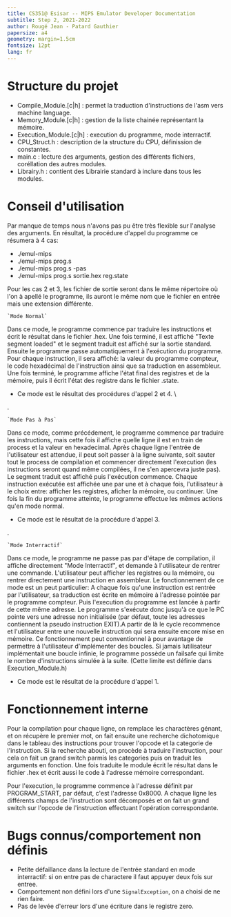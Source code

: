 ```yaml
---
title: CS351@ Esisar -- MIPS Emulator Developer Documentation
subtitle: Step 2, 2021-2022 
author: Rougé Jean - Patard Gauthier
papersize: a4
geometry: margin=1.5cm
fontsize: 12pt
lang: fr
---
```



# Structure du projet
* Compile_Module.[c|h] : permet la traduction d'instructions de l'asm vers machine language.
* Memory_Module.[c|h] : gestion de la liste chainée représentant la mémoire.
* Execution_Module.[c|h] : execution du programme, mode interractif.
* CPU_Struct.h : description de la structure du CPU, définission de constantes.
* main.c : lecture des arguments, gestion des différents fichiers, coréllation des autres modules.
* Librairy.h : contient des Librairie standard à inclure dans tous les modules.

# Conseil d'utilisation

Par manque de temps nous n'avons pas pu être très flexible sur l'analyse des arguments. En résultat, la procédure d'appel du programme ce résumera à 4 cas:

* ./emul-mips
* ./emul-mips prog.s
* ./emul-mips prog.s -pas
* ./emul-mips prog.s sortie.hex reg.state

Pour les cas 2 et 3, les fichier de sortie seront dans le même répertoire où l'on à apellé le programme, ils auront le même nom que le fichier en entrée mais une extension différente.

	`Mode Normal`
Dans ce mode, le programme commence par traduire les instructions et écrit le résultat dans le fichier .hex. Une fois terminé, il est affiché "Texte segment loaded" et le segment traduit est affiché sur la sortie standard. Ensuite le programme passe automatiquement à l'exécution du programme. Pour chaque instruction, il sera affiché: la valeur du programme compteur, le code hexadécimal de l'instruction ainsi que sa traduction en assembleur. Une fois terminé, le programme affiche l'état final des registres et de la mémoire, puis il écrit l'état des registre dans le fichier .state.

* Ce mode est le résultat des procédures d'appel 2 et 4. \

.
 
	`Mode Pas à Pas`
Dans ce mode, comme précédement, le programme commence par traduire les instructions, mais cette fois il affiche quelle ligne il est en train de process et la valeur en hexadecimal. Après chaque ligne l'entrée de l'utilisateur est attendue, il peut soit passer à la ligne suivante, soit sauter tout le process de compilation et commencer directement l'execution (les instructions seront quand même compilées, il ne s'en apercevra juste pas). Le segment traduit est affiché puis l'exécution commence.
Chaque instruction exécutée est affichée une par une et à chaque fois, l'utilisateur à le choix entre: afficher les registres, aficher la mémoire, ou continuer.
Une fois la fin du programme atteinte, le programme effectue les mêmes actions qu'en mode normal.

* Ce mode est le résultat de la procédure d'appel 3.

.

	`Mode Interractif`
Dans ce mode, le programme ne passe pas par d'étape de compilation, il affiche directement "Mode Interractif", et demande à l'utilisateur de rentrer une commande.
L'utilisateur peut afficher les registres ou la mémoire, ou rentrer directement une instruction en assembleur.
Le fonctionnement de ce mode est un peut particulier:
A chaque fois qu'une instruction est rentrée par l'utilisateur, sa traduction est écrite en mémoire à l'adresse pointée par le programme compteur. Puis l'execution du programme est lancée à partir de cette même adresse. Le programme s'exécute donc jusqu'à ce que le PC pointe vers une adresse non initialisée (par défaut, toute les adresses contiennent la pseudo instruction EXIT).A partir de là le cycle recommence et l'utilisateur entre une nouvelle instruction qui sera ensuite encore mise en mémoire.
Ce fonctionnement peut conventionnel à pour avantage de permettre à l'utilisateur d'implémenter des boucles.
Si jamais lutilisateur implémentait une boucle infinie, le programme possède un failsafe qui limite le nombre d'instructions simulée à la suite. (Cette limite est définie dans Execution_Module.h)

* Ce mode est le résultat de la procédure d'appel 1. 

# Fonctionnement interne

Pour la compilation pour chaque ligne, on remplace les charactères génant, et on récupère le premier mot, on fait ensuite une recherche dichotomique dans le tableau des instructions pour trouver l'opcode et la categorie de l'instruction. Si la recherche abouti, on procède à traduire l'instruction, pour cela on fait un grand switch parmis les categories puis on traduit les arguments en fonction. Une fois traduite le module écrit le résultat dans le fichier .hex et écrit aussi le code à l'adresse mémoire correspondant.

Pour l'execution, le programme commence à l'adresse définit par PROGRAM_START, par défaut, c'est l'adresse 0x8000. A chaque ligne les différents champs de l'instruction sont décomposés et on fait un grand switch sur l'opcode de l'instruction effectuant l'opération correspondante.


# Bugs connus/comportement non définis
* Petite défaillance dans la lecture de l'entrée standard en mode interractif: si on entre pas de charactere il faut appuyer deux fois sur entree.
* Comportement non défini lors d'une `SignalException`, on a choisi de ne rien faire.
* Pas de levée d'erreur lors d'une écriture dans le registre zero.


